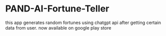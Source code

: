 # PAND-AI-Fortune-Teller
this app generates random fortunes using chatgpt api after getting certain data from user. now available on google play store
